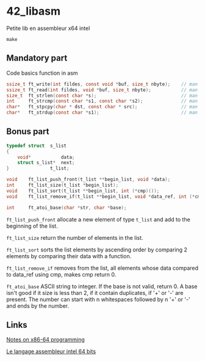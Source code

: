# 42_libasm
Petite lib en assembleur x64 intel

`make`

## Mandatory part

Code basics function in asm

```c
ssize_t	ft_write(int fildes, const void *buf, size_t nbyte);	// man 2 write
ssize_t	ft_read(int fildes, void *buf, size_t nbyte);			// man 2 read
size_t	ft_strlen(const char *s);								// man 3 strlen
int		ft_strcmp(const char *s1, const char *s2);				// man 3 strcmp
char*	ft_stpcpy(char * dst, const char * src);				// man 3 strcpy
char*	ft_strdup(const char *s1);								// man 3 strdup
```

## Bonus part

```c
typedef struct	s_list
{
	void*			data;
	struct s_list*	next;
}				t_list;

void	ft_list_push_front(t_list **begin_list, void *data);
int		ft_list_size(t_list *begin_list);
void	ft_list_sort(t_list **begin_list, int (*cmp)());
void	ft_list_remove_if(t_list **begin_list, void *data_ref, int (*cmp)(), void (*free_fct)(void *));

int		ft_atoi_base(char *str, char *base);
```

`ft_list_push_front` allocate a new element of type `t_list` and add to the beginning of the list.

`ft_list_size` return the number of elements in the list.

`ft_list_sort` sorts the list elements by ascending order by comparing 2 elements by comparing their data with a function.

`ft_list_remove_if` removes from the list, all elements
whose data compared to data_ref using cmp, makes cmp return 0.

`ft_atoi_base` ASCII string to integer. If the base is not valid, return 0. A base isn't good if it size is less than 2, if it contain duplicates, if '+' or '-' are present. The number can start with n whitespaces followed by n '+' or '-' and ends by the number.

## Links

[Notes on x86-64 programming](https://www.lri.fr/~filliatr/ens/compil/x86-64.pdf)

[Le langage assembleur intel 64 bits](http://www.lacl.fr/tan/asm)

